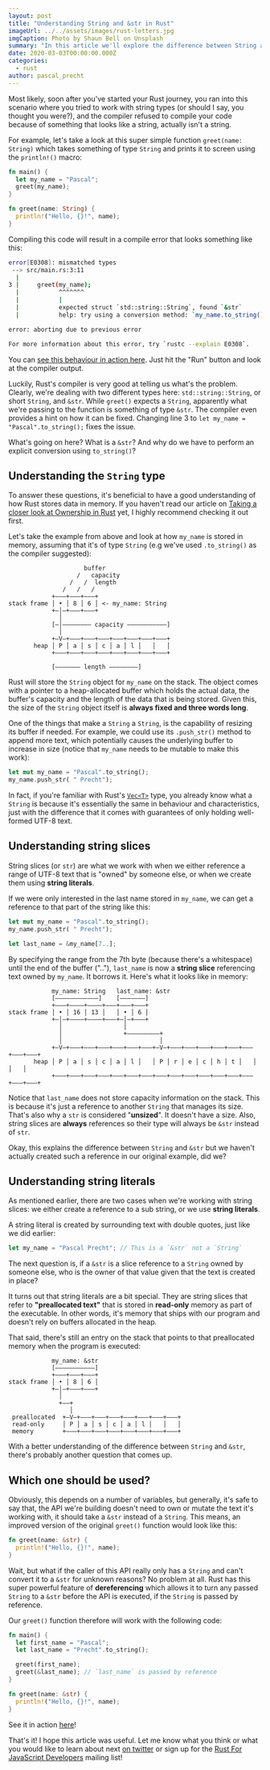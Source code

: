 ```yaml
---
layout: post
title: "Understanding String and &str in Rust"
imageUrl: ../../assets/images/rust-letters.jpg
imgCaption: Photo by Shaun Bell on Unsplash
summary: "In this article we'll explore the difference between String and str in Rust and when to use which."
date: 2020-03-03T00:00:00.000Z
categories:
  - rust
author: pascal_precht
---
```


Most likely, soon after you've started your Rust journey, you ran into this scenario where you tried to work with string types (or should I say, you thought you were?), and the compiler refused to compile your code because of something that looks like a string, actually isn't a string.

For example, let's take a look at this super simple function `greet(name: String)` which takes something of type `String` and prints it to screen using the `println!()` macro:

```rust
fn main() {
  let my_name = "Pascal";
  greet(my_name);
}

fn greet(name: String) {
  println!("Hello, {}!", name);
}
```

Compiling this code will result in a compile error that looks something like this:

```sh
error[E0308]: mismatched types
 --> src/main.rs:3:11
  |
3 |     greet(my_name);
  |           ^^^^^^^
  |           |
  |           expected struct `std::string::String`, found `&str`
  |           help: try using a conversion method: `my_name.to_string()`

error: aborting due to previous error

For more information about this error, try `rustc --explain E0308`.
```

You can [see this behaviour in action here](https://play.rust-lang.org/?version=stable&mode=debug&edition=2018&gist=c7a2f191abc0eae9a201f1f65c6a4f12). Just hit the "Run" button and look at the compiler output.

Luckily, Rust's compiler is very good at telling us what's the problem. Clearly, we're dealing with two different types here: `std::string::String`, or short `String`, and `&str`. While `greet()` expects a `String`, apparently what we're passing to the function is something of type `&str`. The compiler even provides a hint on how it can be fixed. Changing line 3 to `let my_name = "Pascal".to_string();` fixes the issue.

What's going on here? What is a `&str`? And why do we have to perform an explicit conversion using `to_string()`?

## Understanding the `String` type

To answer these questions, it's beneficial to have a good understanding of how Rust stores data in memory. If you haven't read our article on [Taking a closer look at Ownership in Rust](/ownership-in-rust/) yet, I highly recommend checking it out first.

Let's take the example from above and look at how `my_name` is stored in memory, assuming that it's of type `String` (e.g we've used `.to_string()` as the compiler suggested):

```
                     buffer
                   /   capacity
                 /   /  length
               /   /   /
            +–––+–––+–––+
stack frame │ • │ 8 │ 6 │ <- my_name: String
            +–│–+–––+–––+
              │
            [–│–––––––– capacity –––––––––––]
              │
            +–V–+–––+–––+–––+–––+–––+–––+–––+
       heap │ P │ a │ s │ c │ a │ l │   │   │
            +–––+–––+–––+–––+–––+–––+–––+–––+

            [––––––– length ––––––––]
```

Rust will store the `String` object for `my_name` on the stack. The object comes with a pointer to a heap-allocated buffer which holds the actual data, the buffer's capacity and the length of the data that is being stored. Given this, the size of the `String` object itself is **always fixed and three words long**.

One of the things that make a `String` a `String`, is the capability of resizing its buffer if needed. For example, we could use its `.push_str()` method to append more text, which potentially causes the underlying buffer to increase in size (notice that `my_name` needs to be mutable to make this work):

```rust
let mut my_name = "Pascal".to_string();
my_name.push_str( " Precht");
```

In fact, if you're familiar with Rust's [`Vec<T>`](https://doc.rust-lang.org/std/vec/index.html) type, you already know what a `String` is because it's essentially the same in behaviour and characteristics, just with the difference that it comes with guarantees of only holding well-formed UTF-8 text.

## Understanding string slices

String slices (or `str`) are what we work with when we either reference a range of UTF-8 text that is "owned" by someone else, or when we create them using **string literals**.

If we were only interested in the last name stored in `my_name`, we can get a reference to that part of the string like this:

```rust
let mut my_name = "Pascal".to_string();
my_name.push_str( " Precht");

let last_name = &my_name[7..];
```

By specifying the range from the 7th byte (because there's a whitespace) until the end of the buffer (".."), `last_name` is now a **string slice** referencing text owned by `my_name`. It borrows it. Here's what it looks like in memory:

```
            my_name: String   last_name: &str
            [––––––––––––]    [–––––––]
            +–––+––––+––––+–––+–––+–––+
stack frame │ • │ 16 │ 13 │   │ • │ 6 │ 
            +–│–+––––+––––+–––+–│–+–––+
              │                 │
              │                 +–––––––––+
              │                           │
            +–V–+–––+–––+–––+–––+–––+–––+–V–+–––+–––+–––+–––+–––+–––+–––+–––+
       heap │ P │ a │ s │ c │ a │ l │   │ P │ r │ e │ c │ h │ t │   │   │   │
            +–––+–––+–––+–––+–––+–––+–––+–––+–––+–––+–––+–––+–––+–––+–––+–––+
```

Notice that `last_name` does not store capacity information on the stack. This is because it's just a reference to another `String` that manages its size. That's also why a `str` is considered "**unsized**". It doesn't have a size. Also, string slices are **always** references so their type will always be `&str` instead of `str`.

Okay, this explains the difference between `String` and `&str` but we haven't actually created such a reference in our original example, did we?

## Understanding string literals

As mentioned earlier, there are two cases when we're working with string slices: we either create a reference to a sub string, or we use **string literals**.

A string literal is created by surrounding text with double quotes, just like we did earlier:

```rust
let my_name = "Pascal Precht"; // This is a `&str` not a `String`
```

The next question is, if a `&str` is a slice reference to a `String` owned by someone else, who is the owner of that value given that the text is created in place?

It turns out that string literals are a bit special. They are string slices that refer to **"preallocated text"** that is stored in **read-only** memory as part of the executable. In other words, it's memory that ships with our program and doesn't rely on buffers allocated in the heap.

That said, there's still an entry on the stack that points to that preallocated memory when the program is executed:

```
            my_name: &str
            [–––––––––––]
            +–––+–––+–––+
stack frame │ • │ 8 │ 6 │ 
            +–│–+–––+–––+
              │                 
              +––+                
                 │
 preallocated  +–V–+–––+–––+–––+–––+–––+–––+–––+
 read-only     │ P │ a │ s │ c │ a │ l │   │   │
 memory        +–––+–––+–––+–––+–––+–––+–––+–––+

```

With a better understanding of the difference between `String` and `&str`, there's probably another question that comes up.

## Which one should be used?

Obviously, this depends on a number of variables, but generally, it's safe to say that, the API we're building doesn't need to own or mutate the text it's working with, it should take a `&str` instead of a `String`. This means, an improved version of the original `greet()` function would look like this:

```rust
fn greet(name: &str) {
  println!("Hello, {}!", name);
}
```

Wait, but what if the caller of this API really only has a `String` and can't convert it to a `&str` for unknown reasons? No problem at all. Rust has this super powerful feature of **dereferencing** which allows it to turn any passed `String` to a `&str` before the API is executed, if the `String` is passed by reference. 

Our `greet()` function therefore will work with the following code:

```rust
fn main() {
  let first_name = "Pascal";
  let last_name = "Precht".to_string();

  greet(first_name);
  greet(&last_name); // `last_name` is passed by reference
}

fn greet(name: &str) {
  println!("Hello, {}!", name);
}
```

See it in action [here](https://play.rust-lang.org/?version=stable&mode=debug&edition=2018&gist=0fd3fcd6a4a00fdebf30844a15fe6f52)!

That's it! I hope this article was useful. Let me know what you think or what you would like to learn about next [on twitter](https://twitter.com/PascalPrecht) or sign up for the [Rust For JavaScript Developers](/categories/rust) mailing list!
